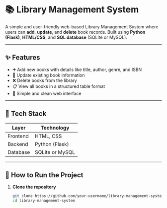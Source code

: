 # 📚 Library Management System

A simple and user-friendly web-based Library Management System where users can **add**, **update**, and **delete** book records. Built using **Python (Flask)**, **HTML/CSS**, and **SQL database** (SQLite or MySQL).

---

## ✨ Features

- ➕ Add new books with details like title, author, genre, and ISBN
- 🔁 Update existing book information
- ❌ Delete books from the library
- 📋 View all books in a structured table format
- 🎨 Simple and clean web interface

---

## 🧱 Tech Stack

| Layer        | Technology          |
|--------------|---------------------|
| Frontend     | HTML, CSS           |
| Backend      | Python (Flask)      |
| Database     | SQLite or MySQL     |

---

## 🚀 How to Run the Project

1. **Clone the repository**
   ```bash
   git clone https://github.com/your-username/library-management-system.git
   cd library-management-system
